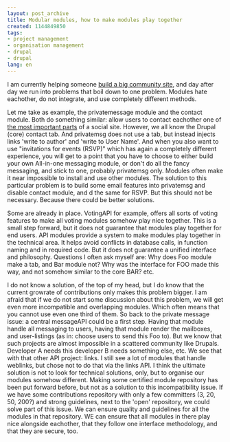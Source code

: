 ```yaml
---
layout: post_archive
title: Modular modules, how to make modules play together
created: 1144849850
tags:
- project management
- organisation management
- drupal
- drupal
lang: en
---
```

I am currently helping someone [build a big community site](http://incubator.beauty-coach.nl), and day after day we run into problems that boil down to one problem. Modules hate eachother, do not integrate, and use completely different methods.

Let me take as example, the privatemessage module and the contact module. Both do something similar: allow users to contact eachother one of [the most important parts](http://drupal.org/node/7615) of a social site. However, we all know the Drupal (core) contact tab. And privatemsg does not use a tab, but instead injects links 'write to author' and 'write to User Name'. And when you also want to use "invitations for events (RSVP)" which has again a completely different experience, you will get to a point that you have to choose to either build your own All-in-one messaging module, or don't do all the fancy messaging, and stick to one, probably privatemsg only. Modules often make it near impossible to install and use other modules. The solution to this particular problem is to build some email features into privatemsg and disable contact module, and d the same for RSVP. But this should not be necessary. Because there could be better solutions.

Some are already in place. VotingAPI for example, offers all sorts of voting features to make all voting modules somehow play nice together. This is a small step forward, but it does not guarantee that modules play together for end users. API modules provide a system to make modules play together in the technical area. It helps avoid conflicts in database calls, in function naming and in required code. But it does not guarantee a unified interface and philosophy. Questions I often ask myself are: Why does Foo module make a tab, and Bar module not? Why was the interface for FOO made this way, and not somehow similar to the core BAR? etc.

I do not know a solution, of the top of my head, but I do know that the current growrate of contributions only makes this problem bigger. I am afraid that if we do not start some discussion about this problem, we will get even more incompatible and overlapping modules. Which often means that you cannot use even one third of them. So back to the private message issue: a central messageAPI could be a first step. Having that module handle all messaging to users, having that module render the mailboxes, and user-listings (as in: choose users to send this Foo to). But we know that such projects are almost impossible in a scattered community like Drupals. Developer A needs this developer B needs something else, etc. We see that with that other API project: links. I still see a lot of modules that handle weblinks, but chose not to do that via the links API. I think the ultimate solution is not to look for technical solutions, only, but to organise our modules somehow different. Making some certified module repository has been put forward before, but not as a solution to this incompatibility issue. If we have some contributions repository with only a few committers (3, 20, 50, 200?) and strong guidelines, next to the 'open' repository, we could solve part of this issue. We can ensure quality and guidelines for all the modules in that repository. WE can ensure that all modules in there play nice alongside eachother, that they follow one interface methodology, and that they are secure, too. 
